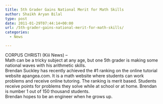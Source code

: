 ```yaml
---
title: 5th Grader Gains National Merit for Math Skills
author: Shaikh Aryan Bilal
type: post
date: 2011-01-29T07:44:14+00:00
url: /5th-grader-gains-national-merit-for-math-skills/
categories:
  - News

---
```

  
CORPUS CHRISTI (Kiii News) &#8211;  
Math can be a tricky subject at any age, but one 5th grader is making some national waves with his arithmetic skills.  
Brendan Suckley has recently achieved the #1 ranking on the online tutorial website apangea.com. It is a math website where students can work problems and receive online tutoring. The ranking is merit based. Students receive points for problems they solve while at school or at home. Brendan is number 1 out of 150 thousand students.  
Brendan hopes to be an engineer when he grows up.